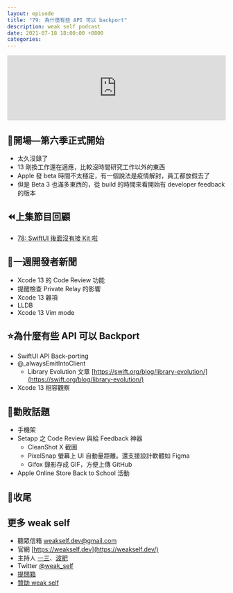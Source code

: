 ```yaml
---
layout: episode
title: "79: 為什麼有些 API 可以 backport"
description: weak self podcast
date: 2021-07-18 18:00:00 +0800
categories: 
---
```


<iframe src="https://www.listennotes.com/podcasts/weak-self/79-為什麼有些-api-可以-backport-LWqZXeb4p7F/embed/" width="100%" style="width: 1px; min-width: 100%;" frameborder="0" scrolling="no" loading="lazy"></iframe>

## 👋開場—第六季正式開始

- 太久沒錄了
- 13 剛換工作還在適應，比較沒時間研究工作以外的東西
- Apple 發 beta 時間不太穩定，有一個說法是疫情解封，員工都放假去了
- 但是 Beta 3 也滿多東西的，從 build 的時間來看開始有 developer feedback 的版本

## ⏪上集節目回顧

- [78: SwiftUI 後面沒有接 Kit 啦](https://weakself.dev/episodes/78)

## 📰一週開發者新聞

- Xcode 13 的 Code Review 功能
- 提醒檢查 Private Relay 的影響
- Xcode 13 雜項
- LLDB
- Xcode 13 Vim mode

## ⭐️為什麼有些 API 可以 Backport

- SwiftUI API Back-porting
- @_alwaysEmitIntoClient
    - Library Evolution 文章 [https://swift.org/blog/library-evolution/](https://swift.org/blog/library-evolution/)
- Xcode 13 相容觀察

## 💸勸敗話題

- 手機架
- Setapp 之 Code Review 與給 Feedback 神器
    - CleanShot X 截圖
    - PixelSnap 螢幕上 UI 自動量距離。還支援設計軟體如 Figma
    - Gifox 錄影存成 GIF，方便上傳 GitHub
- Apple Online Store Back to School 活動

## 👋收尾

## 更多 weak self

- 聽眾信箱 [weakself.dev@gmail.com](mailto:weakself.dev@gmail.com)
- 官網 [https://weakself.dev](https://weakself.dev/)
- 主持人 [一三](https://twitter.com/ethanhuang13)、[波肥](https://twitter.com/PofatTseng)
- Twitter [@weak_self](https://twitter.com/weak_self)
- [提問箱](https://peing.net/zh-TW/weak_self)
- [贊助 weak self](https://weakself.dev/#donation)